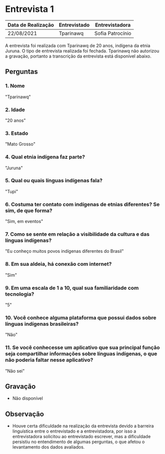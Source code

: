 # Entrevista 1

| Data de Realização | Entrevistado      | Entrevistadora   |
| ------------------ | ----------------- | ---------------- |
|     22/08/2021     |     Tparinawq     | Sofia Patrocínio |

A entrevista foi realizada com Tparinawq de 20 anos, indígena da etnia Juruna. O tipo de entrevista realizada foi fechada. Tparinawq não autorizou a gravação, portanto a transcrição da entrevista está disponível abaixo.

## Perguntas

### 1. Nome
"Tparinawq"
### 2. Idade
"20 anos"
### 3. Estado
"Mato Grosso"
### 4. Qual etnia indígena faz parte?
"Juruna"
### 5. Qual ou quais línguas indígenas fala?
"Tupi"
### 6. Costuma ter contato com indígenas de etnias diferentes? Se sim, de que forma?
"Sim, em eventos"
### 7. Como se sente em relação a visibilidade da cultura e das línguas indígenas?
"Eu conheço muitos povos indígenas diferentes do Brasil"
### 8. Em sua aldeia, há conexão com internet?
"Sim"
### 9. Em uma escala de 1 a 10, qual sua familiaridade com tecnologia?
"5"
### 10. Você conhece alguma plataforma que possui dados sobre línguas indígenas brasileiras?
"Não"
### 11. Se você conhecesse um aplicativo que sua principal função seja compartilhar informações sobre línguas indígenas, o que não poderia faltar nesse aplicativo?
"Não sei"

## Gravação

- Não disponível

## Observação

- Houve certa dificuldade na realização da entrevista devido a barreira linguística entre o entrevistado e a entrevistadora, por isso a entrevistadora solicitou ao entrevistado escrever, mas a dificuldade persistiu no entendimento de algumas perguntas, o que afetou o levantamento dos dados avaliados.